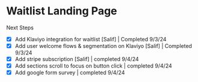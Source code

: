 # Waitlist Landing Page

Next Steps

- [x] Add Klaviyo integration for waitlist [Salif] | Completed 9/3/24
- [x] Add user welcome flows & segmentation on Klaviyo [Salif] | Completed 9/3/24
- [x] Add stripe subscription [Salif] | completed 9/4/24
- [x] Add sections scroll to focus on button click | completed 9/4/24
- [x] Add google form survey | completed 9/4/24
